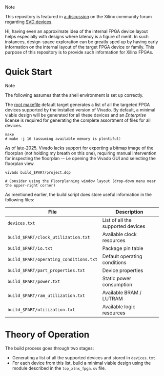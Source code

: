 > [!NOTE]
> This repository is featured in [a discussion](https://adaptivesupport.amd.com/s/question/0D5Pd00000ynGcUKAU/vivado-20251-reportclockutilization-on-xcku3p-returns-wrong-numbers) on the Xilinx community forum regarding [SVD devices](/docs/svd-devices.md).

Hi, having even an approximate idea of the internal FPGA device layout helps especially with designs where latency is a figure of merit. In such instances, design-space exploration can be greatly sped up by having early information on the internal layout of the target FPGA device or family. This purpose of this repository is to provide such information for Xilinx FPGAs.

# Quick Start

> [!NOTE]
> The following assumes that the shell environment is set up correctly.

The [root makefile](./Makefile) default target generates a list of all the targeted FPGA devices supported by the installed version of Vivado. By default, a minimal viable design will be generated for all these devices and an *Enterprise* license is required for generating the complete assortment of files for all devices.

```shell
make
# make -j 16 (assuming available memory is plentiful)
```

As of late-2025, Vivado lacks support for exporting a bitmap image of the floorplan (not holding my breath on this one), requiring manual intervention for inspecting the floorplan -- i.e opening the Vivado GUI and selecting the floorplan view.

```shell
vivado build_$PART/project.dcp

# Consider using the Floorplanning window layout (drop-down menu near the upper-right corner)
```

As mentioned earlier, the build script does store useful information in the following files:

| File                                   | Description                       |
| -------------------------------------- | --------------------------------- |
| `devices.txt`                          | List of all the supported devices |
| `build_$PART/clock_utilization.txt`    | Available clock resources         |
| `build_$PART/io.txt`                   | Package pin table                 |
| `build_$PART/operating_conditions.txt` | Default operating conditions      |
| `build_$PART/part_properties.txt`      | Device properties                 |
| `build_$PART/power.txt`                | Static power consumption          |
| `build_$PART/ram_utilization.txt`      | Available BRAM / LUTRAM           |
| `build_$PART/utilization.txt`          | Available logic resources         |

# Theory of Operation

The build process goes through two stages:
- Generating a list of all the supported devices and stored in `devices.txt`.
- For each device from this list, build a minimal viable design using the module described in the `top_xlnx_fpga.sv` file.
